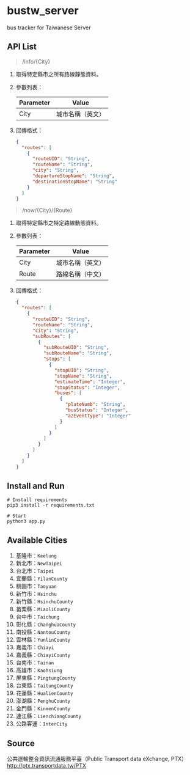 # bustw_server

bus tracker for Taiwanese Server

## API List

> /info/{City}

1. 取得特定縣市之所有路線靜態資料。
2. 參數列表：

    | Parameter | Value            |
    | --------- | ---------------- |
    | City      | 城市名稱（英文） |
3. 回傳格式：
    ```json
    {
      "routes": [
        {
          "routeUID": "String",
          "routeName": "String",
          "city": "String",
          "departureStopName": "String",
          "destinationStopName": "String"
        }
      ]
    }
    ```

> /now/{City}/{Route}

1. 取得特定縣市之特定路線動態資料。
2. 參數列表：

    | Parameter | Value            |
    | --------- | ---------------- |
    | City      | 城市名稱（英文） |
    | Route     | 路線名稱（中文） |
3. 回傳格式：
    ```json
    {
      "routes": [
        {
          "routeUID": "String",
          "routeName": "String",
          "city": "String",
          "subRoutes": [
            {
              "subRouteUID": "String",
              "subRouteName": "String",
              "stops": [
                {
                  "stopUID": "String",
                  "stopName": "String",
                  "estimateTime": "Integer",
                  "stopStatus": "Integer",
                  "buses": [
                    {
                      "plateNumb": "String",
                      "busStatus": "Integer",
                      "a2EventType": "Integer"
                    }
                  ]
                }
              ]
            }
          ]
        }
      ]
    }
    ```

## Install and Run

```shell
# Install requirements
pip3 install -r requirements.txt

# Start
python3 app.py
```

## Available Cities

1. 基隆市：`Keelung`
2. 新北市：`NewTaipei`
3. 台北市：`Taipei`
4. 宜蘭縣：`YilanCounty`
5. 桃園市：`Taoyuan`
6. 新竹市：`Hsinchu`
7. 新竹縣：`HsinchuCounty`
8. 苗栗縣：`MiaoliCounty`
9. 台中市：`Taichung`
10. 彰化縣：`ChanghuaCounty`
11. 南投縣：`NantouCounty`
12. 雲林縣：`YunlinCounty`
13. 嘉義市：`Chiayi`
14. 嘉義縣：`ChiayiCounty`
15. 台南市：`Tainan`
16. 高雄市：`Kaohsiung`
17. 屏東縣：`PingtungCounty`
18. 台東縣：`TaitungCounty`
19. 花蓮縣：`HualienCounty`
20. 澎湖縣：`PenghuCounty`
21. 金門縣：`KinmenCounty`
22. 連江縣：`LienchiangCounty`
23. 公路客運：`InterCity`

## Source

公共運輸整合資訊流通服務平臺（Public Transport data eXchange, PTX）
http://ptx.transportdata.tw/PTX
